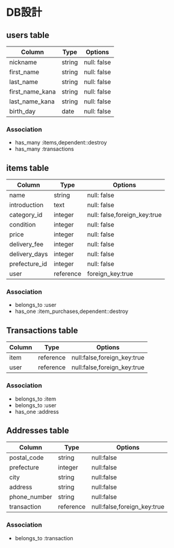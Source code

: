 # DB設計

## users table

|     Column      |  Type  |   Options   |
|-----------------|--------|-------------|
| nickname        | string | null: false |
| first_name      | string | null: false |
| last_name       | string | null: false |
| first_name_kana | string | null: false |
| last_name_kana  | string | null: false |
| birth_day       | date   | null: false |

### Association

- has_many :items,dependent::destroy
- has_many :transactions

## items table

|    Column     | Type      | Options                      |
|---------------|-----------|------------------------------|
| name          | string    | null: false                  |
| introduction  | text      | null: false                  |
| category_id   | integer   | null: false,foreign_key:true |
| condition     | integer   | null: false                  |
| price         | integer   | null: false                  |
| delivery_fee  | integer   | null: false                  |
| delivery_days | integer   | null: false                  |
| prefecture_id | integer   | null: false                  |
| user          | reference | foreign_key:true             |

### Association

- belongs_to :user
- has_one :item_purchases,dependent::destroy

## Transactions table

|Column   | Type    | Options                     |
|---------|---------|-----------------------------|
| item    |reference| null:false,foreign_key:true |
| user    |reference| null:false,foreign_key:true |

### Association

- belongs_to :item
- belongs_to :user
- has_one :address

## Addresses table

| Column       | Type     | Options                     |
|--------------|----------|-----------------------------|
| postal_code  | string   | null:false                  |
| prefecture   | integer  | null:false                  |
| city         | string   | null:false                  |
| address      | string   | null:false                  |
| phone_number | string   | null:false                  |
| transaction  | reference| null:false,foreign_key:true |

### Association

- belongs_to :transaction


